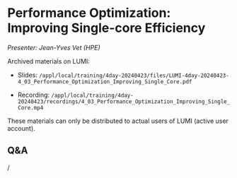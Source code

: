 # Performance Optimization: Improving Single-core Efficiency

*Presenter: Jean-Yves Vet (HPE)*

<!--
Course materials will be provided during and after the course.
-->

<!--
Temporary location of materials (for the lifetime of the training project):

-   Slides: `/project/project_465001098/Slides/HPE/13_cpu_performance_optimization.pdf`
-->

Archived materials on LUMI:

-   Slides: `/appl/local/training/4day-20240423/files/LUMI-4day-20240423-4_03_Performance_Optimization_Improving_Single_Core.pdf`

-   Recording: `/appl/local/training/4day-20240423/recordings/4_03_Performance_Optimization_Improving_Single_Core.mp4`

These materials can only be distributed to actual users of LUMI (active user account).

## Q&A

/
